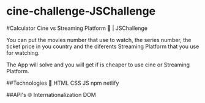# cine-challenge-JSChallenge

#Calculator Cine vs Streaming Platform :abacus: | JSChallenge 

You can put the movies number that use to watch, the series number, the ticket price in you country and the diferents Streaming Platform that you use for watching.

The App will solve and you will get if is cheaper to use cine or Streaming Platform.


##Technologies  :bricks:
HTML
CSS
JS
npm
netlify

##API's :globe_with_meridians:
Internationalization
DOM